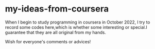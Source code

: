 # my-ideas-from-coursera

When I begin to study programming in coursera in October 2022,
I try to record some codes here,which is whether some interesting 
or special.I guarantee that they are all original from my hands.

Wish for everyone's comments or advices!

